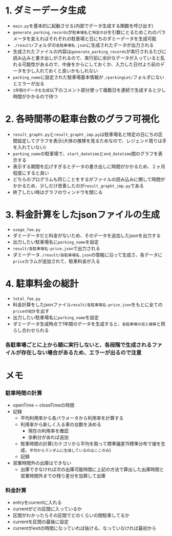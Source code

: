 # 1. ダミーデータ生成
* ```main.py```を基本的に起動させる(内部でデータ生成する関数を呼び出す)
* ```generate_parking_records```が```駐車場名```と```特定の日```を引数にとるためこれのパラメータを変えればそれぞれの駐車場と日にちのダミーデータを生成可能
* ```./result/```フォルダの```各駐車場名.json```に生成されたデータが出力される
* 生成されたファイルの内容は```generate_parking_records```が実行されるたびに読み込みと書き出しがされるので、実行前に余計なデータが入っていると乱れる可能性があるので、中身をからにしておくか、入力した日付より前のデータを少し入れておくと良いかもしれない
* ```parking_name```に設定された駐車場基本情報が```./parkingLot/```フォルダにないとエラーが出る
* ```1年間のデータを生成```以下のコメント部分使って複数日を連続で生成すると少し時間がかかるので待つ 
  

# 2. 各時間帯の駐車台数のグラフ可視化
* ```result_grapht.py```と```result_grapht_imp.py```は駐車場名と特定の日にちの区間設定してグラフを表示(大体の推移を見るためなので、レジェンド周りは手を入れていない)
* ```parking_name```の駐車場で、````start_datetime````と```end_datetime```間のグラフを表示する
* 表示する期間を広げすぎるとデータの書き出しに時間がかかるため、１ヶ月程度にすると良い
* どちらのプログラムも同じことをするがファイルの読み込みに関して時間がかかるため、少しだけ改善したのが```result_grapht_imp.py```である
* 終了したい時はグラフのウィンドウを閉じる

# 3. 料金計算をしたjsonファイルの生成
* ```usage_fee.py```
* ダミーデータだと料金がないため、そのデータを追加したjsonを出力する
* 出力したい駐車場名に```parking_name```を設定
* ```result/各駐車場名-price.json```で出力される
* ダミーデータ```./result/各駐車場名.json```の情報に沿って生成さ、各データに```price```カラムが追加されて、駐車料金が入る
  
  
# 4. 駐車料金の総計
* ```total_fee.py```
* 料金計算をしたjsonファイル```result/各駐車場名-price.json```をもとに全ての```priceの総計```を出す
* 出力したい駐車場名に```parking_name```を設定
* ダミーデータ生成時点で1年間のデータを生成すると、```各駐車場の収入推移```と照らし合わせられる


### 各駐車場ごとに上から順に実行しないと、各段階で生成されるファイルが存在しない場合があるため、エラーが出るので注意

# メモ
### 駐車時間の計算
* openTime ~ closeTimeの時間
* 記録
    * 平均利用率から各パラメータから利用率を計算する
    * 利用率から新しく入る車の台数を決める
        * 現在の利用率を確認
        * 余剰分があれば追加
    * 駐車時間の計算(カテゴリから平均を取って標準偏差15標準分布で値を生成、```平均からランダムに生成しているのはここのみ```)
    * 記録
* 営業時間外の出庫はできない
    * 出庫できなければ次の出庫可能時間に上記の方法で算出した出庫時間と営業時間外までの残り差分を加算して出庫
  

### 料金計算
* entryをcurrentに入れる
* currentがどの区間に入っているか
* 区間がわかったらその区間でどのくらいの間駐車してるか
* currentを区間の最後に設定
* currentがexitの時間になっていれば抜ける、なっていなければ最初から